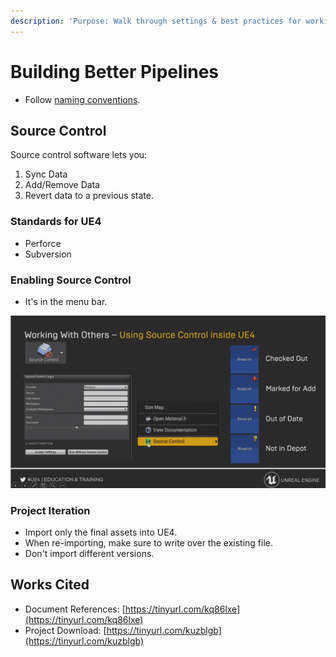 ```yaml
---
description: 'Purpose: Walk through settings & best practices for working with teams.'
---
```


# Building Better Pipelines

* Follow [naming conventions](https://www.tomlooman.com/ue4-naming-convention/).

## Source Control

Source control software lets you:

1. Sync Data
2. Add/Remove Data
3. Revert data to a previous state.

### Standards for UE4

* Perforce
* Subversion

### Enabling Source Control

* It's in the menu bar.

![](../../../.gitbook/assets/image%20%28170%29.png)

### Project Iteration

* Import only the final assets into UE4.
* When re-importing, make sure to write over the existing file.
* Don't import different versions.



## Works Cited

* Document References: [https://tinyurl.com/kq86lxe](https://tinyurl.com/kq86lxe)
* Project Download: [https://tinyurl.com/kuzblgb](https://tinyurl.com/kuzblgb)

